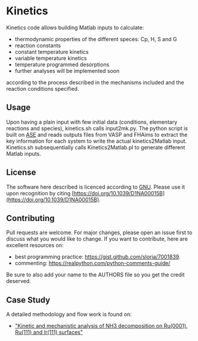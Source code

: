 # Kinetics

Kinetics code allows building Matlab inputs to calculate:
- thermodynamic properties of the different speces: Cp, H, S and G
- reaction constants
- constant temperature kinetics
- variable temperature kinetics
- temperature programmed desorptions
- further analyses will be implemented soon

according to the process described in the mechanisms included and the reaction conditions specified.

## Usage

Upon having a plain input with few initial data (conditions, elementary reactions and species), kinetics.sh calls input2mk.py. The python script is built on [ASE](https://wiki.fysik.dtu.dk/ase/) and reads outputs files from VASP and FHAims to extract the key information for each system to write the actual kinetics2Matlab input. Kinetics.sh subsequentially calls Kinetics2Matlab.pl to generate different Matlab inputs.

## License
The software here described is licenced according to [GNU](https://github.com/Roldan-Group/Kinetics/blob/main/LICENSE.md).
Please use it upon recognition by citing [https://doi.org/10.1039/D1NA00015B](https://doi.org/10.1039/D1NA00015B).

## Contributing
Pull requests are welcome. For major changes, please open an issue first to discuss what you would like to change.
If you want to contribute, here are excellent resources on:
- best programming practice: https://gist.github.com/sloria/7001839.
- commenting: https://realpython.com/python-comments-guide/

Be sure to also add your name to the AUTHORS file so you get the credit deserved.


## Case Study
A detailed methodology and flow work is found on:
- ["Kinetic and mechanistic analysis of NH3 decomposition on Ru(0001), Ru(111) and Ir(111) surfaces"](https://doi.org/10.1039/D1NA00015B)

